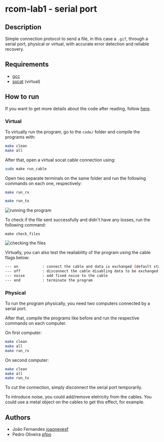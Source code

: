 # rcom-lab1 - serial port

## Description
Simple connection protocol to send a file, in this case a `.gif`, through a serial port, physical or virtual, with accurate error detection and reliable recovery.

## Requirements
- [gcc](https://gcc.gnu.org/)
- [socat](https://linux.die.net/man/1/socat) (virtual)

## How to run

If you want to get more details about the code after reading, follow [here](code/README.txt).

### Virtual
To virtually run the program, go to the `code/` folder and compile the programs with:
```bash
make clean
make all
```
After that, open a virtual socat cable connection using:
```bash
sudo make run_cable
```
Open two separate terminals on the same folder and run the following commands on each one, respectively:
```bash
make run_rx
```
```bash
make run_tx
```
![running the program](https://github.com/joaonevesf/rcom-lab1/assets/93282636/239d3ac7-d5a8-4d27-afc4-fb82af384a57)

To check if the file sent successfully and didn't have any losses, run the following command:

```
make check_files
```

![checking the files](https://github.com/joaonevesf/rcom-lab1/assets/93282636/2857c4d8-7f16-4ea1-be5f-63f0698ce05f)

Virtually, you can also test the realiability of the program using the cable flags below:

```bash
--- on           : connect the cable and data is exchanged (default state)
--- off          : disconnect the cable disabling data to be exchanged
--- noise        : add fixed noise to the cable
--- end          : terminate the program
```

### Physical
To run the program physically, you need two computers connected by a serial port.

After that, compile the programs like before and run the respective commands on each computer.

On first computer:
```bash
make clean
make all
make run_rx
```
On second computer:
```bash
make clean
make all
make run_tx
```

To cut the connection, simply disconnect the serial port temporarily.

To introduce noise, you could add/remove eletricity from the cables. You could use a metal object on the cables to get this effect, for example.

## Authors
- João Fernandes [joaonevesf](https://github.com/joaonevesf)
- Pedro Oliveira [pfpo](https://github.com/pfpo)
